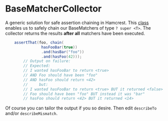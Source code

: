 # BaseMatcherCollector
A generic solution for safe assertion chaining in Hamcrest. This [class](https://github.com/daafith/BaseMatcherCollector/blob/master/src/test/java/collector/BaseMatcherCollector.java) enables us to safely chain our BaseMatchers of type `? super <T>`. 
The collector returns the results **after all** matchers have been executed.
```java
	assertThat(foo, chain(
				hasFooBar(true))
				.and(hasBar("foo"))
				.and(hasFoo(42)));
		// Output on failure:
		// Expected: 
		// I wanted hasFooBar to return <true> 
		// AND Foo should have been "foo" 
		// AND hasFoo should return <42>
		//	   but: 
		// I wanted hasFooBar to return <true> BUT it returned <false>
		// Foo should have been "foo" BUT instead it was "bar"
		// hasFoo should return <42> BUT it returned <14>
```
Of course you can tailor the output if you so desire. Then edit `describeTo` and/or `describeMismatch`.